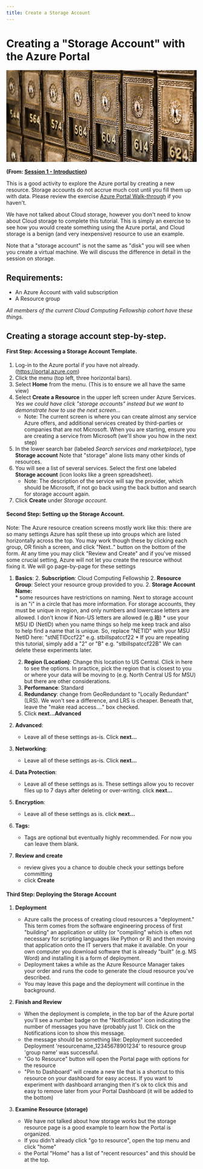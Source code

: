 ```yaml
---
title: Create a Storage Account
---
```


# Creating a "Storage Account" with the Azure Portal

![old post office boxes](../img/old_po_boxes_tim-evans-Uf-c4u1usFQ-unsplash.jpg)

**(From: [Session 1 - Introduction](../sessions/01_introduction.md))**

This is a good activity to explore the Azure portal by creating a new resource.  Storage accounts do not accrue much cost until you fill them up with data.  Please review the exercise [Azure Portal Walk-through](./azure_portal_walkthrough.md) if you haven't. 

We have not talked about Cloud storage, however you don't need to know about Cloud storage to complete this tutorial.  This is simply an exercise to see how you would create something using the Azure portal, and Cloud storage is a benign (and very inexpensive) resource to use an example.  

Note that a "storage account" is not the same as "disk" you will see when you create a virtual machine.  We will discuss the difference in detail in the session on storage. 

## Requirements:

  * An Azure Account with valid subscription
  * A Resource group

*All members of the current Cloud Computing Fellowship cohort have these things.*

## Creating a storage account step-by-step.
#### First Step: Accessing a Storage Account Template.

1. Log-in to the Azure portal if you have not already. (https://portal.azure.com)
1. Click the menu (top left, three horizontal bars).
1. Select **Home** from the menu. (This is to ensure we all have the same view)
1. Select **Create a Resource** in the upper left screen under Azure Services. 
   <i>Yes we could have click "storage accounts" instead but we want to demonstrate how to use the next screen...</i> 
    * Note:  The current screen is where you can create almost any service Azure offers, and additional services created by third-parties or companies that are not Microsoft.   When you are starting, ensure you are creating a service from Microsoft (we'll show you how in the next step)
1. In the lower search bar (labeled *Search services and marketplace*), type **Storage account**   Note that "storage" alone lists many other kinds of resources. 
1. You will see a list of several services. Select the first one labeled **Storage account** (icon looks like a green spreadsheet).   
    * Note: The description of the service will say the provider, which should be Microsoft, if not go back using the back button and search for storage account again.
1. Click **Create** under *Storage account*.

#### Second Step: Setting up the Storage Account.
Note: The Azure resource creation screens mostly work like this: there are so many settings Azure has split these up into groups which are listed horizontally across the top.   You may work though these by clicking each group, OR finish a screen, and click "Next.." button on the bottom of the form.   At any time you may click "Review and Create" and if you've missed some crucial setting, Azure will not let you create the resource without fixing it.  We will go page-by-page for these settings

1. **Basics**: 
    2. **Subscription**: Cloud Computing Fellowship
    2. **Resource Group**: Select your resource group provided to you.
    2. **Storage Account Name:**  
        * some resources have restrictions on naming.  Next to storage account is an "i" in a circle that has more information.  For storage accounts, they must be unique in region, and only numbers and  lowercase letters are allowed.  I don't know if Non-US letters are allowed (e.g.箱)
        * use your MSU ID (NetID) when you name things so help me keep track and also to help find a name that is unique.  So, replace "NETID" with your MSU NetID here:  "stNETIDccf22"   e.g. stbillspatccf22
        * If you are repeating this tutorial, simply add a "2" or "B" e.g. "stbillspatccf22B"  We can delete these experiments later.  
        
    2. **Region (Location)**:  Change this location to US Central.  Click in here to see the options. In practice, pick the region that is closest to you or where your data will be moving to (e.g. North Central US for MSU) but there are other considerations. 
    2. **Performance**: Standard
    2. **Redundancy**: change from GeoRedundant to "Locally Redundant" (LRS).  We won't see a difference, and LRS is cheaper. Beneath that, leave the "make read access...." box checked. 
    2. Click **next...Advanced**

1. **Advanced**: 
    * Leave all of these settings as-is. Click **next...** 
1. **Networking**: 
    * Leave all of these settings as-is. Click **next...**
1. **Data Protection**: 
    * Leave all of these settings as is.  These settings allow you to recover files up to 7 days after deleting or over-writing. click **next...**
1. **Encryption**: 
    * Leave all of these settings as is.  click **next...**
1. **Tags:**
    * Tags are optional but eventually highly recommended.  For now you can leave them blank.  
1. **Review and create**
    * review gives you a chance to double check your settings before committing
    * click **Create**

#### Third Step: Deploying the Storage Account

1. **Deployment**
    - Azure calls the process of creating cloud resources a "deployment."   This term comes from the software engineering process of first "building" an application or utility (or "compiling" which is often not necessary for scripting languages like Python or R) and then moving that application onto the IT servers that make it available.  On your own computer you download software that is already "built" (e.g. MS Word) and installing it is a form of deployment.   
    - Deployment takes a while as the Azure Resource Manager takes your order and runs the code to generate the cloud resource you've described. 
    - You may leave this page and the deployment will continue in the background.   
1. **Finish and Review**
    - When the deployment is complete, in the top bar of the Azure portal you'll see a number badge on the  "Notification" icon indicating the number of messages you have (probably just 1).   Click on the Notifications icon to show this message.   
    - the message should be something like: 
            Deployment succeeded
            Deployment 'resourcename_12345678901234' to resource group 'group name' was successful.
    - "Go to Resource" button will open the Portal page with options for the resource
    - "Pin to Dashboard" will create a  new tile that is a shortcut to this resource on your dashboard for easy access.   If you want to experiment with dashboard arranging then it's ok to click this and easy to remove later from your Portal Dashboard (it will be added to the bottom)

1.  **Examine Resource (storage)**
    - We have not talked about how storage works but the storage resource page is a good example to learn how the Portal is organized.  
    -  If you didn't already click "go to resource", open the top menu and click "home"
    - the Portal "Home" has a list of "recent resources" and this should be at the top.  
    